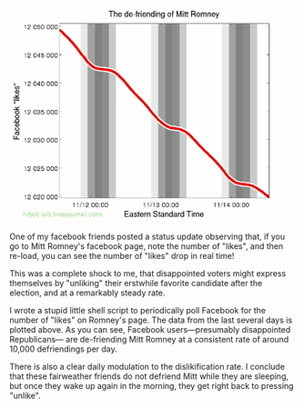 ![RomneyPlot](https://github.com/tobin/RomneyCounter/raw/master/romneycount.png)

One of my facebook friends posted a status update observing that, if you go to Mitt Romney's facebook page, note the number of "likes", and then re-load, you can see the number of "likes" drop in real time!

This was a complete shock to me, that disappointed voters might express themselves by "unliking" their erstwhile favorite candidate after the election, and at a remarkably steady rate. 

I wrote a stupid little shell script to periodically poll Facebook for the number of "likes" on Romney's page. The data from the last several days is plotted above. As you can see, Facebook users—presumably disappointed Republicans— are de-friending Mitt Romney at a consistent rate of around 10,000 defriendings per day. 

There is also a clear daily modulation to the dislikification rate. I conclude that these fairweather friends do not defriend Mitt while they are sleeping, but once they wake up again in the morning, they get right back to pressing "unlike".